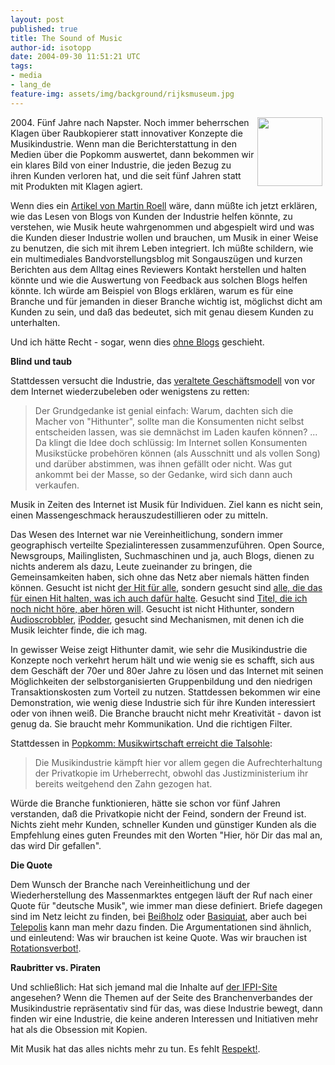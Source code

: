 ```yaml
---
layout: post
published: true
title: The Sound of Music
author-id: isotopp
date: 2004-09-30 11:51:21 UTC
tags:
- media
- lang_de
feature-img: assets/img/background/rijksmuseum.jpg
---
```

<img width='104' height='110' border='0' hspace='5' align='right' src='/uploads/dollar-auge.serendipityThumb.jpg' alt='' /> 2004. Fünf Jahre nach Napster. Noch immer beherrschen Klagen über Raubkopierer statt innovativer Konzepte die Musikindustrie. Wenn man die Berichterstattung in den Medien über die Popkomm auswertet, dann bekommen wir ein klares Bild von einer Industrie, die jeden Bezug zu ihren Kunden verloren hat, und die seit fünf Jahren statt mit Produkten mit Klagen agiert.

Wenn dies ein <a href="http://www.roell.net/weblog/archiv/2004/09/29/weblogs_in_der_krisenkommunikation_kryptonite.shtml">Artikel von Martin Roell</a> wäre, dann müßte ich jetzt erklären, wie das Lesen von Blogs von Kunden der Industrie helfen könnte, zu verstehen, wie Musik heute wahrgenommen und abgespielt wird und was die Kunden dieser Industrie wollen und brauchen, um Musik in einer Weise zu benutzen, die sich mit ihrem Leben integriert. Ich müßte schildern, wie ein multimediales Bandvorstellungsblog mit Songauszügen und kurzen Berichten aus dem Alltag eines Reviewers Kontakt herstellen und halten könnte und wie die Auswertung von Feedback aus solchen Blogs helfen könnte. Ich würde am Beispiel von Blogs erklären, warum es für eine Branche und für jemanden in dieser Branche wichtig ist, möglichst dicht am Kunden zu sein, und daß das bedeutet, sich mit genau diesem Kunden zu unterhalten. 

Und ich hätte Recht - sogar, wenn dies <a href="http://www.cluetrain.com/">ohne Blogs</a> geschieht. 
<br clear='all' />

<b>Blind und taub</b>

Stattdessen versucht die Industrie, das <a href="http://www.spiegel.de/netzwelt/netzkultur/0,1518,320587,00.html">veraltete Geschäftsmodell</a> von vor dem Internet wiederzubeleben oder wenigstens zu retten: <blockquote>Der Grundgedanke ist genial einfach: Warum, dachten sich die Macher von "Hithunter", sollte man die Konsumenten nicht selbst entscheiden lassen, was sie demnächst im Laden kaufen können?
...
Da klingt die Idee doch schlüssig: Im Internet sollen Konsumenten Musikstücke probehören können (als Ausschnitt und als vollen Song) und darüber abstimmen, was ihnen gefällt oder nicht. Was gut ankommt bei der Masse, so der Gedanke, wird sich dann auch verkaufen.</blockquote> Musik in Zeiten des Internet ist Musik für Individuen. Ziel kann es nicht sein, einen Massengeschmack herauszudestillieren oder zu mitteln. 

Das Wesen des Internet war nie Vereinheitlichung, sondern immer geographisch verteilte Spezialinteressen zusammenzuführen. Open Source, Newsgroups, Mailinglisten, Suchmaschinen und ja, auch Blogs, dienen zu nichts anderem als dazu, Leute zueinander zu bringen, die Gemeinsamkeiten haben, sich ohne das Netz aber niemals hätten finden können. Gesucht ist nicht <a href="http://www.kleinreport.ch/meld.phtml?id=18125">der Hit für alle</a>, sondern gesucht sind <a href="http://www.audioscrobbler.com/user/Azundris/network/">alle, die das für einen Hit halten, was ich auch dafür halte</a>. Gesucht sind <a href="http://www.audioscrobbler.com/user/Azundris/network/">Titel, die ich noch nicht höre, aber hören will</a>. Gesucht ist nicht Hithunter, sondern <a href="http://www.audioscrobbler.com/user/Azundris/">Audioscrobbler</a>, <a href="http://www.gadgetguy.de/index.php/2004/09/29/the_personal_broadcasting_revolution_is_">iPodder</a>, gesucht sind Mechanismen, mit denen ich die Musik leichter finde, die ich mag.

In gewisser Weise zeigt Hithunter damit, wie sehr die Musikindustrie die Konzepte noch verkehrt herum hält und wie wenig sie es schafft, sich aus dem Geschäft der 70er und 80er Jahre zu lösen und das Internet mit seinen Möglichkeiten der selbstorganisierten Gruppenbildung und den niedrigen Transaktionskosten zum Vorteil zu nutzen. Stattdessen bekommen wir eine Demonstration, wie wenig diese Industrie sich für ihre Kunden interessiert oder von ihnen weiß. Die Branche braucht nicht mehr Kreativität - davon ist genug da. Sie braucht mehr Kommunikation. Und die richtigen Filter.

Stattdessen in <a href="http://www.heise.de/newsticker/meldung/51615">Popkomm: Musikwirtschaft erreicht die Talsohle</a>: <blockquote>Die Musikindustrie kämpft hier vor allem gegen die Aufrechterhaltung der Privatkopie im Urheberrecht, obwohl das Justizministerium ihr bereits weitgehend den Zahn gezogen hat.</blockquote> Würde die Branche funktionieren, hätte sie schon vor fünf Jahren verstanden, daß die Privatkopie nicht der Feind, sondern der Freund ist. Nichts zieht mehr Kunden, schneller Kunden und günstiger Kunden als die Empfehlung eines guten Freundes mit den Worten "Hier, hör Dir das mal an, das wird Dir gefallen".

<b>Die Quote</b>

Dem Wunsch der Branche nach Vereinheitlichung und der Wiederherstellung des Massenmarktes entgegen läuft der Ruf nach einer Quote für "deutsche Musik", wie immer man diese definiert. Briefe dagegen sind im Netz leicht zu finden, bei <a href="http://beissholz.de/pivot/artikel-671.html">Beißholz</a> oder <a href="http://www.basquiat.de/archives/143-Quoten-Musik.html">Basiquiat</a>, aber auch bei <a href="http://www.heise.de/tp/deutsch/inhalt/glosse/18435/1.html">Telepolis</a> kann man mehr dazu finden. Die Argumentationen sind ähnlich, und einleutend: Was wir brauchen ist keine Quote. Was wir brauchen ist <a href="http://blog.koehntopp.de/archives/262-Rotationsverbot!.html">Rotationsverbot!</a>.

<b>Raubritter vs. Piraten</b>

Und schließlich: Hat sich jemand mal die Inhalte auf <a href="http://www.ifpi.de/">der IFPI-Site</a> angesehen? Wenn die Themen auf der Seite des Branchenverbandes der Musikindustrie repräsentativ sind für das, was diese Industrie bewegt, dann finden wir eine Industrie, die keine anderen Interessen und Initiativen mehr hat als die Obsession mit Kopien.

Mit Musik hat das alles nichts mehr zu tun. Es fehlt <a href="http://www.basquiat.de/archives/144-Respect.html">Respekt!</a>.
